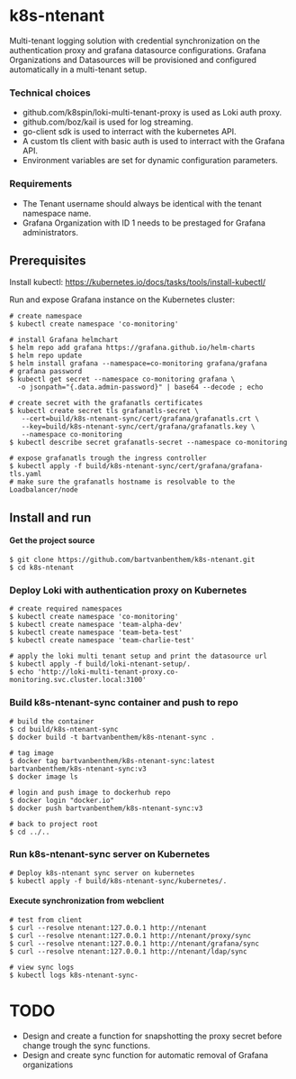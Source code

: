 # k8s-ntenant
Multi-tenant logging solution with credential synchronization on the authentication proxy and grafana datasource configurations. Grafana Organizations and Datasources will be provisioned and configured automatically in a multi-tenant setup.

### Technical choices
* github.com/k8spin/loki-multi-tenant-proxy is used as Loki auth proxy.
* github.com/boz/kail is used for log streaming.
* go-client sdk is used to interract with the kubernetes API.
* A custom tls client with basic auth is used to interract with the Grafana API.
* Environment variables are set for dynamic configuration parameters.

### Requirements
* The Tenant username should always be identical with the tenant namespace name.
* Grafana Organization with ID 1 needs to be prestaged for Grafana administrators.

## Prerequisites
Install kubectl: https://kubernetes.io/docs/tasks/tools/install-kubectl/

Run and expose Grafana instance on the Kubernetes cluster:
```shell
# create namespace
$ kubectl create namespace 'co-monitoring'

# install Grafana helmchart
$ helm repo add grafana https://grafana.github.io/helm-charts
$ helm repo update
$ helm install grafana --namespace=co-monitoring grafana/grafana
# grafana password
$ kubectl get secret --namespace co-monitoring grafana \
  -o jsonpath="{.data.admin-password}" | base64 --decode ; echo

# create secret with the grafanatls certificates
$ kubectl create secret tls grafanatls-secret \
   --cert=build/k8s-ntenant-sync/cert/grafana/grafanatls.crt \
   --key=build/k8s-ntenant-sync/cert/grafana/grafanatls.key \
   --namespace co-monitoring
$ kubectl describe secret grafanatls-secret --namespace co-monitoring

# expose grafanatls trough the ingress controller
$ kubectl apply -f build/k8s-ntenant-sync/cert/grafana/grafana-tls.yaml
# make sure the grafanatls hostname is resolvable to the Loadbalancer/node
```

## Install and run

#### Get the project source
```shell
$ git clone https://github.com/bartvanbenthem/k8s-ntenant.git
$ cd k8s-ntenant
```

### Deploy Loki with authentication proxy on Kubernetes
```shell
# create required namespaces
$ kubectl create namespace 'co-monitoring'
$ kubectl create namespace 'team-alpha-dev'
$ kubectl create namespace 'team-beta-test'
$ kubectl create namespace 'team-charlie-test'

# apply the loki multi tenant setup and print the datasource url
$ kubectl apply -f build/loki-ntenant-setup/.
$ echo 'http://loki-multi-tenant-proxy.co-monitoring.svc.cluster.local:3100'
```

### Build k8s-ntenant-sync container and push to repo
```shell
# build the container
$ cd build/k8s-ntenant-sync
$ docker build -t bartvanbenthem/k8s-ntenant-sync .

# tag image
$ docker tag bartvanbenthem/k8s-ntenant-sync:latest bartvanbenthem/k8s-ntenant-sync:v3
$ docker image ls

# login and push image to dockerhub repo
$ docker login "docker.io"
$ docker push bartvanbenthem/k8s-ntenant-sync:v3

# back to project root
$ cd ../..
```

### Run k8s-ntenant-sync server on Kubernetes
```shell
# Deploy k8s-ntenant sync server on kubernetes
$ kubectl apply -f build/k8s-ntenant-sync/kubernetes/.
```

#### Execute synchronization from webclient
```shell
# test from client
$ curl --resolve ntenant:127.0.0.1 http://ntenant
$ curl --resolve ntenant:127.0.0.1 http://ntenant/proxy/sync
$ curl --resolve ntenant:127.0.0.1 http://ntenant/grafana/sync
$ curl --resolve ntenant:127.0.0.1 http://ntenant/ldap/sync

# view sync logs
$ kubectl logs k8s-ntenant-sync-
```

# TODO
* Design and create a function for snapshotting the proxy secret before change trough the sync functions.
* Design and create sync function for automatic removal of Grafana organizations


